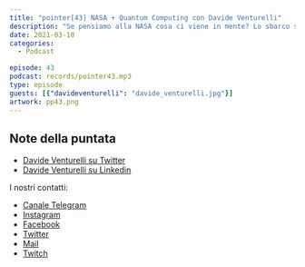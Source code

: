 ```yaml
---
title: "pointer[43] NASA + Quantum Computing con Davide Venturelli"
description: "Se pensiamo alla NASA cosa ci viene in mente? Lo sbarco sulla Luna, le ultime immagini da Marte o ancora missioni spaziali. Dietro tutto questo però c’è ricerca, studio e innovazione su tanti campi diversi. In questa puntata 'spaziale' abbiamo intervistato Davide Venturelli, Direttore di ricerca sui progetti Quantum Computing al centro NASA della Silicon Valley. Con lui abbiamo parlato del futuro del Quantum Computing, di quali sono le attività svolte al Quantum Artificial Intelligence Lab e di imprenditoria."
date: 2021-03-10
categories:
  - Podcast

episode: 43
podcast: records/pointer43.mp3
type: episode
guests: [{"davideventurelli": "davide_venturelli.jpg"}]
artwork: pp43.png
---
```

## Note della puntata

<!-- wp:list -->
<ul><li><a href="https://twitter.com/dventu">Davide Venturelli su Twitter</a></li><li><a href="https://www.linkedin.com/in/davideventurelli/">Davide Venturelli su Linkedin</a></li></ul>
<!-- /wp:list -->

I nostri contatti:

- [Canale Telegram](https://t.me/PointerPodcast)
- [Instagram](https://www.instagram.com/pointerpodcast/)
- [Facebook](https://www.facebook.com/pointerPodcast/)
- [Twitter](https://twitter.com/PointerPodcast)
- [Mail](info@pointerpodcast.it)
- [Twitch](https://www.twitch.tv/pointerpodcast)

